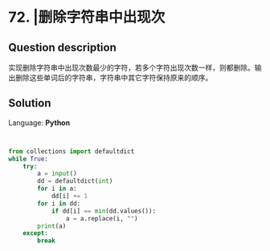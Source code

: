 # 72. |删除字符串中出现次

## Question description



实现删除字符串中出现次数最少的字符，若多个字符出现次数一样，则都删除。输出删除这些单词后的字符串，字符串中其它字符保持原来的顺序。




## Solution

Language: **Python**

```Python


from collections import defaultdict
while True:
    try:
        a = input()
        dd = defaultdict(int)
        for i in a:
            dd[i] += 1
        for i in dd:
            if dd[i] == min(dd.values()):
                a = a.replace(i, "")
        print(a)
    except:
        break
```


